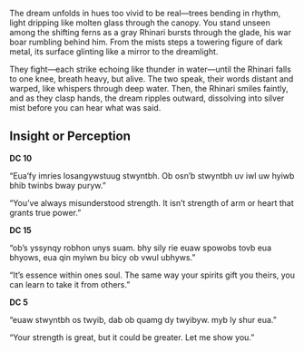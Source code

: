 The dream unfolds in hues too vivid to be real—trees bending in rhythm, light dripping like molten glass through the canopy. You stand unseen among the shifting ferns as a gray Rhinari bursts through the glade, his war boar rumbling behind him. From the mists steps a towering figure of dark metal, its surface glinting like a mirror to the dreamlight.

They fight—each strike echoing like thunder in water—until the Rhinari falls to one knee, breath heavy, but alive. The two speak, their words distant and warped, like whispers through deep water. Then, the Rhinari smiles faintly, and as they clasp hands, the dream ripples outward, dissolving into silver mist before you can hear what was said.

## Insight or Perception

**DC 10**

“Eua’fy imries losangywstuug stwyntbh. Ob osn’b stwyntbh uv iwl uw hyiwb bhib twinbs bway puryw.”

“You’ve always misunderstood strength. It isn’t strength of arm or heart that grants true power.”

**DC 15**

“ob’s yssynqy robhon unys suam. bhy sily rie euaw spowobs tovb eua bhyows, eua qin myiwn bu bicy ob vwul ubhyws.”

“It’s essence within ones soul. The same way your spirits gift you theirs, you can learn to take it from others.”

**DC 5**

“euaw stwyntbh os twyib, dab ob quamg dy twyibyw. myb ly shur eua.”

“Your strength is great, but it could be greater. Let me show you.”





